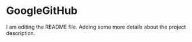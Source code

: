 # GoogleGitHub
I am editing the README file. Adding some more details about the project description.
